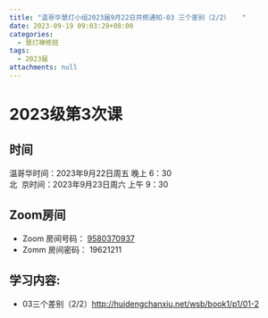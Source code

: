 ```yaml
---
title: "温哥华慧灯小组2023届9月22日共修通知-03 三个差别（2/2）   "
date: 2023-09-19 09:03:29+08:00
categories:
  - 慧灯禅修班
tags:
  - 2023届
attachments: null
---
```


# 2023级第3次课 

## 时间

温哥华时间：2023年9月22日周五 晚上 6：30  
北  京时间：2023年9月23日周六 上午 9：30

## Zoom房间

- Zoom 房间号码： [9580370937](https://us06web.zoom.us/j/9580370937?pwd=dE1Hdm1JclVkTEdzS0tMVUxxbkhSdz09)
- Zomm 房间密码： 19621211

## 学习内容:

- 03三个差别（2/2）<http://huidengchanxiu.net/wsb/book1/p1/01-2>